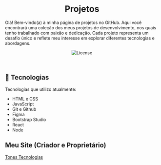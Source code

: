  
<h1 align="center"> Projetos </h1>

<p align="center">

Olá! Bem-vindo(a) à minha página de projetos no GitHub. Aqui você encontrará uma coleção dos meus projetos de desenvolvimento, nos quais tenho trabalhado com paixão e dedicação. Cada projeto representa um desafio único e reflete meu interesse em explorar diferentes tecnologias e abordagens.

</p>


<p align="center">
  <img alt="License" src="https://tonestecnologias.com.br/assets/img/office-g78df4e0e1_1280.jpg">
</p>

<br>


## 🚀 Tecnologias

Tecnologias que utilizo atualmente:

- HTML e CSS
- JavaScript
- Git e Github
- Figma
- Bootstrap Studio
- React
- Node

## Meu Site (Criador e Proprietário)

<a href="https://tonestecnologias.com.br/index.html">Tones Tecnologias</a>

